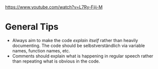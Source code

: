 https://www.youtube.com/watch?v=L7Ry-Fiij-M
# General Tips
- Always aim to make the code *explain itself* rather than heavily documenting. The code should be selbstverständlich via variable names, function names, etc.
- Comments should explain what is happening in regular speech rather than repeating what is obvious in the code.